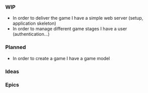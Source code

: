 ### WIP
  - In order to deliver the game I have a simple web server (setup, application skeleton)
  - In order to manage different game stages I have a user (authentication...)

### Planned
  - In order to create a game I have a game model
### Ideas
### Epics

